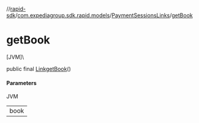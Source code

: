 //[rapid-sdk](../../../index.md)/[com.expediagroup.sdk.rapid.models](../index.md)/[PaymentSessionsLinks](index.md)/[getBook](get-book.md)

# getBook

[JVM]\

public final [Link](../-link/index.md)[getBook](get-book.md)()

#### Parameters

JVM

| |
|---|
| book |
